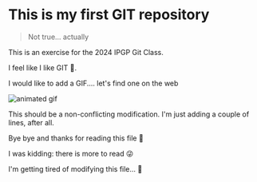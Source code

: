 # This is my first GIT repository

> Not true... actually

This is an exercise for the 2024 IPGP Git Class.

I feel like I like GIT 🙂.

I would like to add a GIF.... let's find one on the web

![animated gif](https://www.mora-foto.it/guide-avanzate-gimp/gif-animate-gimp/title.gif)

This should be a non-conflicting modification.
I'm just adding a couple of lines, after all.

Bye bye and thanks for reading this file 🙂

I was kidding: there is more to read 😜

I'm getting tired of modifying this file... 🥱
